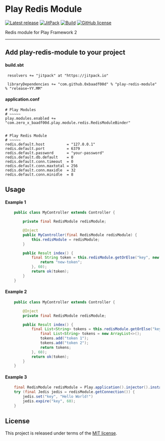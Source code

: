 # Play Redis Module


[![Latest release](https://img.shields.io/badge/latest_release-16.05-orange.svg)](https://github.com/0xbaadf00d/play-redis-module/releases)
[![JitPack](https://jitpack.io/v/0xbaadf00d/play-redis-module.svg)](https://jitpack.io/#0xbaadf00d/play-redis-module)
[![Build](https://img.shields.io/travis-ci/0xbaadf00d/play-redis-module.svg?branch=master&style=flat)](https://travis-ci.org/0xbaadf00d/play-redis-module)
[![GitHub license](https://img.shields.io/badge/license-MIT-blue.svg)](https://raw.githubusercontent.com/0xbaadf00d/play-redis-module/master/LICENSE)

Redis module for Play Framework 2
*****

## Add play-redis-module to your project

#### build.sbt

     resolvers += "jitpack" at "https://jitpack.io"

     libraryDependencies += "com.github.0xbaadf00d" % "play-redis-module" % "release~YY.MM"

#### application.conf

    # Play Modules
    # ~~~~~
    play.modules.enabled += "com.zero_x_baadf00d.play.module.redis.RedisModuleBinder"


    # Play Redis Module
    # ~~~~~
    redis.default.host          = "127.0.0.1"
    redis.default.port          = 6379
    redis.default.password      = "your-password"
    redis.default.db.default    = 0
    redis.default.conn.timeout  = 0
    redis.default.conn.maxtotal = 256
    redis.default.conn.maxidle  = 32
    redis.default.conn.minidle  = 8



## Usage

#### Example 1

```java
    public class MyController extends Controller {

        private final RedisModule redisModule;

        @Inject
        public MyController(final RedisModule redisModule) {
            this.redisModule = redisModule;
        }

        public Result index() {
            final String token = this.redisModule.getOrElse("key", new TypeReference<String>() {}, () -> {
                return "new-token";
            }, 60);
            return ok(token);
        }
    }
```


#### Example 2

```java
    public class MyController extends Controller {

        @Inject
        private final RedisModule redisModule;

        public Result index() {
            final List<String> tokens = this.redisModule.getOrElse("key", new TypeReference<List<String>>() {}, () -> {
                final List<String> tokens = new ArrayList<>();
                tokens.add("token 1");
                tokens.add("token 2");
                return tokens;
            }, 60);
            return ok(token);
        }
    }
```


#### Example 3

```java
    final RedisModule redisModule = Play.application().injector().instanceOf(RedisModule.class);
    try (final Jedis jedis = redisModule.getConnection()) {
        jedis.set("key", "Hello World!")
        jedis.expire("key", 60);
    }
```



## License
This project is released under terms of the [MIT license](https://raw.githubusercontent.com/0xbaadf00d/play-redis-module/master/LICENSE).
